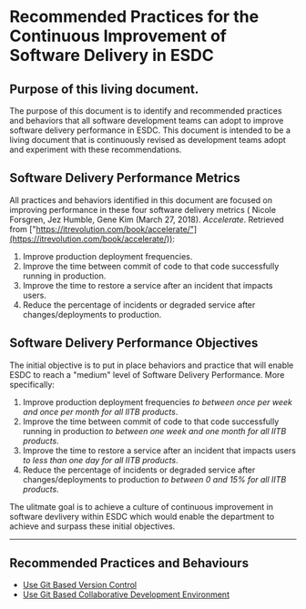 # Recommended Practices for the Continuous Improvement of Software Delivery in ESDC

## Purpose of this living document.

The purpose of this document is to identify and recommended practices and behaviors that all software development teams can adopt to improve software delivery performance in ESDC. This document is intended to be a living document that is continuously revised as development teams adopt and experiment with these recommendations.

## Software Delivery Performance Metrics

All practices and behaviors identified in this document are focused on improving performance in these four software delivery metrics ( Nicole Forsgren,  Jez Humble,  Gene Kim (March 27, 2018). _Accelerate_. Retrieved from ["https://itrevolution.com/book/accelerate/"](https://itrevolution.com/book/accelerate/)):
1. Improve production deployment frequencies.
2. Improve the time between commit of code to that code successfully running in production.
3. Improve the time to restore a service after an incident that impacts users.
4. Reduce the percentage of incidents or degraded service after changes/deployments to production.

## Software Delivery Performance Objectives
The initial objective is to put in place behaviors and practice that will enable ESDC to reach a "medium" level of Software Delivery Performance. More specifically:
1. Improve production deployment frequencies *to between once per week and once per month for all IITB products*.
2. Improve the time between commit of code to that code successfully running in production *to between one week and one month for all IITB products*.
3. Improve the time to restore a service after an incident that impacts users *to less than one day for all IITB products*.
4. Reduce the percentage of incidents or degraded service after changes/deployments to production *to between 0 and 15% for all IITB products*.

The ulitmate goal is to achieve a culture of continuous improvement in software devlivery within ESDC which would enable the department to achieve and surpass these initial objectives.

---

## Recommended Practices and Behaviours

* [Use Git Based Version Control](RecommendationGitForVersionControl.md)
* [Use Git Based Collaborative Development Environment](RecommendationGitBasedCollaborativeDevelopmentEnvironment.md)
